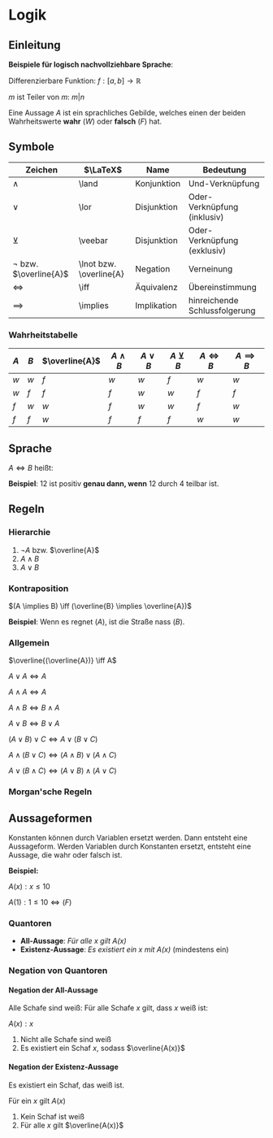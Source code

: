 # Logik

## Einleitung

**Beispiele für logisch nachvollziehbare Sprache**:

Differenzierbare Funktion:
$f: [a,b] \to \mathbb{R}$

$m$ ist Teiler von $m$: $m|n$

Eine Aussage $A$ ist ein sprachliches Gebilde, welches einen der beiden Wahrheitswerte **wahr** ($W$) oder
**falsch** ($F$) hat.

## Symbole

| Zeichen                     | $\LaTeX$                | Name        | Bedeutung                     |
|-----------------------------|-------------------------|-------------|-------------------------------|
| $\land$                     | \land                   | Konjunktion | Und-Verknüpfung               |
| $\lor$                      | \lor                    | Disjunktion | Oder-Verknüpfung (inklusiv)   |
| $\veebar$                   | \veebar                 | Disjunktion | Oder-Verknüpfung (exklusiv)   |
| $\lnot$ bzw. $\overline{A}$ | \lnot bzw. \overline{A} | Negation    | Verneinung                    |
| $\iff$                      | \iff                    | Äquivalenz  | Übereinstimmung               |
| $\implies$                  | \implies                | Implikation | hinreichende Schlussfolgerung |

### Wahrheitstabelle

| $A$ | $B$ | $\overline{A}$ | $A \land B$ | $A \lor B$ | $A \veebar B$ | $A \iff B$ | $A \implies B$ |
|-----|-----|----------------|-------------|------------|---------------|------------|----------------|
| $w$ | $w$ | $f$            | $w$         | $w$        | $f$           | $w$        | $w$            |
| $w$ | $f$ | $f$            | $f$         | $w$        | $w$           | $f$        | $f$            |
| $f$ | $w$ | $w$            | $f$         | $w$        | $w$           | $f$        | $w$            |
| $f$ | $f$ | $w$            | $f$         | $f$        | $f$           | $w$        | $w$            |

## Sprache

$A \iff B$ heißt:

**Beispiel**: 12 ist positiv **genau dann, wenn** 12 durch 4 teilbar ist.

## Regeln

### Hierarchie

1. $\lnot A$ bzw. $\overline{A}$
2. $A \land B$
3. $A \lor B$

### Kontraposition

$(A \implies B) \iff (\overline{B} \implies \overline{A})$

**Beispiel**: Wenn es regnet ($A$), ist die Straße nass ($B$).

### Allgemein

$\overline{(\overline{A})} \iff A$

$A \lor A \iff A$

$A \land A \iff A$

$A \land B \iff B \land A$

$A \lor B \iff B \lor A$

$(A \lor B) \lor C \iff A \lor (B \lor C)$

$A \land (B \lor C) \iff (A \land B) \lor (A \land C)$

$A \lor (B \land C) \iff (A \lor B) \land (A \lor C)$

### Morgan'sche Regeln

## Aussageformen

Konstanten können durch Variablen ersetzt werden. Dann entsteht eine Aussageform. Werden Variablen
durch Konstanten ersetzt, entsteht eine Aussage, die wahr oder falsch ist.

**Beispiel:**

$A(x): x \leq 10$

$A(1): 1 \leq 10 \iff (F)$

### Quantoren

- **All-Aussage**: *Für alle $x$ gilt $A(x)$*
- **Existenz-Aussage**: *Es existiert ein $x$ mit $A(x)$* (mindestens ein)

### Negation von Quantoren

#### Negation der All-Aussage

Alle Schafe sind weiß: Für alle Schafe $x$ gilt, dass $x$ weiß ist:

$A(x): x$

1. Nicht alle Schafe sind weiß
2. Es existiert ein Schaf $x$, sodass $\overline{A(x)}$

#### Negation der Existenz-Aussage

Es existiert ein Schaf, das weiß ist.

Für ein $x$ gilt $A(x)$

1. Kein Schaf ist weiß
2. Für alle $x$ gilt $\overline{A(x)}$